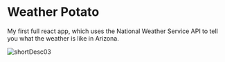 # Weather Potato

My first full react app, which uses the National Weather Service API to tell you what the weather is like in Arizona.

![shortDesc03](https://user-images.githubusercontent.com/71471789/118741086-4ad74780-b802-11eb-9a04-9cd639dfab76.png)

